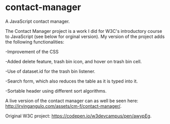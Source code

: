 # contact-manager
A JavaScript contact manager.

The Contact Manager project is a work I did for W3C's introductory course to JavaScript (see below for orginal version). My version of the project adds the following functionalities:

-Improvement of the CSS

-Added delete feature, trash bin icon, and hover on trash bin cell.

-Use of dataset.id for the trash bin listener.

-Search form, which also reduces the table as it is typed into it.

-Sortable header using different sort algorithms.

A live version of the contact manager can as well be seen here: http://irvingangulo.com/assets/cm-f/contact-manager/.

Original W3C project: https://codepen.io/w3devcampus/pen/awypEg.
